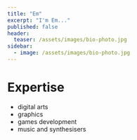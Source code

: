```yaml
---
title: "Em"
excerpt: "I'm Em..."
published: false
header:
  teaser: /assets/images/bio-photo.jpg
sidebar:
  - image: /assets/images/bio-photo.jpg
---
```




# Expertise

* digital arts
* graphics
* games development
* music and synthesisers

